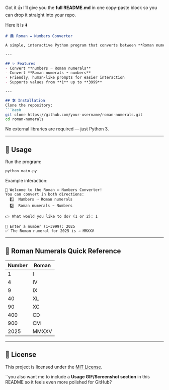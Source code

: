 Got it 👍 I’ll give you the **full README.md** in one copy-paste block so you can drop it straight into your repo.

Here it is ⬇️

````markdown
# 🏛 Roman ↔ Numbers Converter

A simple, interactive Python program that converts between **Roman numerals** and **Arabic numbers**.

---

## ✨ Features
- Convert **numbers ➝ Roman numerals**
- Convert **Roman numerals ➝ numbers**
- Friendly, human-like prompts for easier interaction
- Supports values from **1** up to **3999**

---

## 🛠 Installation
Clone the repository:
```bash
git clone https://github.com/your-username/roman-numerals.git
cd roman-numerals
````

No external libraries are required — just Python 3.

---

## 🚀 Usage

Run the program:

```bash
python main.py
```

Example interaction:

```
👋 Welcome to the Roman ↔ Numbers Converter!
You can convert in both directions:
  1️⃣  Numbers ➝ Roman numerals
  2️⃣  Roman numerals ➝ Numbers

👉 What would you like to do? (1 or 2): 1

🔢 Enter a number (1–3999): 2025
✅ The Roman numeral for 2025 is → MMXXV
```

---

## 📖 Roman Numerals Quick Reference

| Number | Roman |
| ------ | ----- |
| 1      | I     |
| 4      | IV    |
| 9      | IX    |
| 40     | XL    |
| 90     | XC    |
| 400    | CD    |
| 900    | CM    |
| 2025   | MMXXV |

---

## 📝 License

This project is licensed under the [MIT License](LICENSE).

``you also want me to include a **Usage GIF/Screenshot section** in this README so it feels even more polished for GitHub?
```
